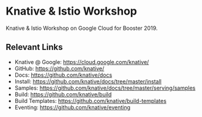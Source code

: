 # Knative & Istio Workshop

Knative &amp; Istio Workshop on Google Cloud for Booster 2019.

## Relevant Links

* Knative @ Google: https://cloud.google.com/knative/
* GitHub: https://github.com/knative/
* Docs: https://github.com/knative/docs
* Install: https://github.com/knative/docs/tree/master/install
* Samples: https://github.com/knative/docs/tree/master/serving/samples
* Build: https://github.com/knative/build
* Build Templates: https://github.com/knative/build-templates
* Eventing: https://github.com/knative/eventing
